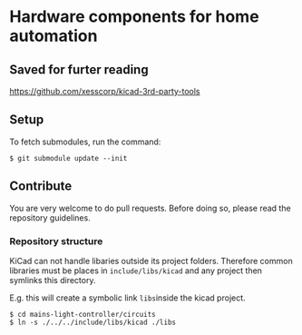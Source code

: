 # Hardware components for home automation




## Saved for furter reading
https://github.com/xesscorp/kicad-3rd-party-tools



## Setup
To fetch submodules, run the command:
```
$ git submodule update --init
```




## Contribute
You are very welcome to do pull requests. Before doing so, please read the repository guidelines.


### Repository structure

KiCad can not handle libaries outside its project folders. Therefore common libraries must be places in ```include/libs/kicad``` and any project then symlinks this directory.

E.g. this will create a symbolic link ```libs```inside the kicad project.
```
$ cd mains-light-controller/circuits
$ ln -s ./../../include/libs/kicad ./libs
```
